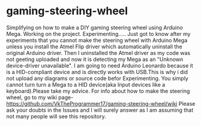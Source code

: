 # gaming-steering-wheel
Simplifying on how to make a DIY gaming steering wheel using Arduino Mega.
Working on the project.
Experimenting.....
Just got to know after my experiments that you cannot make the steering wheel with Arduino Mega unless you install the Atmel Flip driver which automatically uninstall the original Arduino driver. Then I uninstalled the Atmel driver as my code was not geeting uploaded and now it is detecting my Mega as an "Unknown device-driver unavailable". I am going to need Arduino Leonardo because it is a HID-compliant device and is directly works with USB.This is why i did not upload any diagrams or source code befor Experimenting. You simply cannot turn turn a Mega to a HID device(aka Input devices like a keyboard).Please take my advice. For info about how to make the steering wheel, go to my wiki page- https://github.com/VkTheProgrammer17/gaming-steering-wheel/wiki 
Please ask your doubts in the Issues and I will surely answer as I am assuming that not many people will see this repository.
